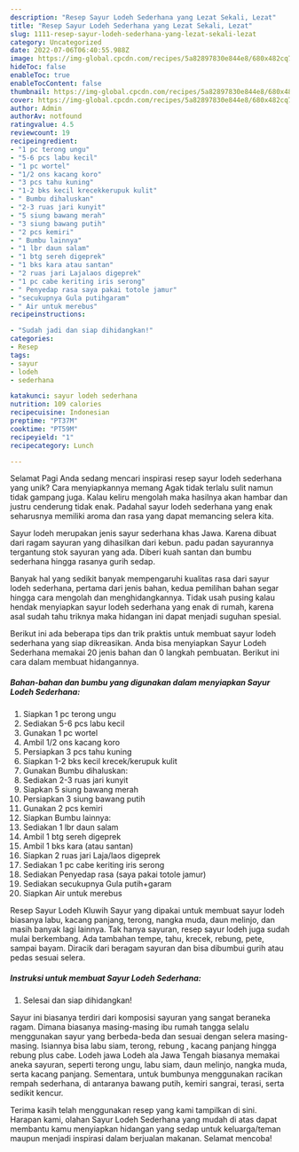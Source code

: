 ```yaml
---
description: "Resep Sayur Lodeh Sederhana yang Lezat Sekali, Lezat"
title: "Resep Sayur Lodeh Sederhana yang Lezat Sekali, Lezat"
slug: 1111-resep-sayur-lodeh-sederhana-yang-lezat-sekali-lezat
category: Uncategorized
date: 2022-07-06T06:40:55.988Z
image: https://img-global.cpcdn.com/recipes/5a82897830e844e8/680x482cq70/sayur-lodeh-sederhana-foto-resep-utama.jpg
hideToc: false
enableToc: true
enableTocContent: false
thumbnail: https://img-global.cpcdn.com/recipes/5a82897830e844e8/680x482cq70/sayur-lodeh-sederhana-foto-resep-utama.jpg
cover: https://img-global.cpcdn.com/recipes/5a82897830e844e8/680x482cq70/sayur-lodeh-sederhana-foto-resep-utama.jpg
author: Admin
authorAv: notfound
ratingvalue: 4.5
reviewcount: 19
recipeingredient:
- "1 pc terong ungu"
- "5-6 pcs labu kecil"
- "1 pc wortel"
- "1/2 ons kacang koro"
- "3 pcs tahu kuning"
- "1-2 bks kecil krecekkerupuk kulit"
- " Bumbu dihaluskan"
- "2-3 ruas jari kunyit"
- "5 siung bawang merah"
- "3 siung bawang putih"
- "2 pcs kemiri"
- " Bumbu lainnya"
- "1 lbr daun salam"
- "1 btg sereh digeprek"
- "1 bks kara atau santan"
- "2 ruas jari Lajalaos digeprek"
- "1 pc cabe keriting iris serong"
- " Penyedap rasa saya pakai totole jamur"
- "secukupnya Gula putihgaram"
- " Air untuk merebus"
recipeinstructions:

- "Sudah jadi dan siap dihidangkan!"
categories:
- Resep
tags:
- sayur
- lodeh
- sederhana

katakunci: sayur lodeh sederhana 
nutrition: 109 calories
recipecuisine: Indonesian
preptime: "PT37M"
cooktime: "PT59M"
recipeyield: "1"
recipecategory: Lunch

---
```



Selamat Pagi Anda sedang mencari inspirasi resep sayur lodeh sederhana yang unik? Cara menyiapkannya memang Agak tidak terlalu sulit namun tidak gampang juga. Kalau keliru mengolah maka hasilnya akan hambar dan justru cenderung tidak enak. Padahal sayur lodeh sederhana yang enak seharusnya memiliki aroma dan rasa yang dapat memancing selera kita.


Sayur lodeh merupakan jenis sayur sederhana khas Jawa. Karena dibuat dari ragam sayuran yang dihasilkan dari kebun. padu padan sayurannya tergantung stok sayuran yang ada. Diberi kuah santan dan bumbu sederhana hingga rasanya gurih sedap.

Banyak hal yang sedikit banyak mempengaruhi kualitas rasa dari sayur lodeh sederhana, pertama dari jenis bahan, kedua pemilihan bahan segar hingga cara mengolah dan menghidangkannya. Tidak usah pusing kalau hendak menyiapkan sayur lodeh sederhana yang enak di rumah, karena asal sudah tahu triknya maka hidangan ini dapat menjadi suguhan spesial.


Berikut ini ada beberapa tips dan trik praktis untuk membuat sayur lodeh sederhana yang siap dikreasikan. Anda bisa menyiapkan Sayur Lodeh Sederhana memakai 20 jenis bahan dan 0 langkah pembuatan. Berikut ini cara dalam membuat hidangannya.

<!--inarticleads1-->

##### Bahan-bahan dan bumbu yang digunakan dalam menyiapkan Sayur Lodeh Sederhana:

1. Siapkan 1 pc terong ungu
1. Sediakan 5-6 pcs labu kecil
1. Gunakan 1 pc wortel
1. Ambil 1/2 ons kacang koro
1. Persiapkan 3 pcs tahu kuning
1. Siapkan 1-2 bks kecil krecek/kerupuk kulit
1. Gunakan  Bumbu dihaluskan:
1. Sediakan 2-3 ruas jari kunyit
1. Siapkan 5 siung bawang merah
1. Persiapkan 3 siung bawang putih
1. Gunakan 2 pcs kemiri
1. Siapkan  Bumbu lainnya:
1. Sediakan 1 lbr daun salam
1. Ambil 1 btg sereh digeprek
1. Ambil 1 bks kara (atau santan)
1. Siapkan 2 ruas jari Laja/laos digeprek
1. Sediakan 1 pc cabe keriting iris serong
1. Sediakan  Penyedap rasa (saya pakai totole jamur)
1. Sediakan secukupnya Gula putih+garam
1. Siapkan  Air untuk merebus


Resep Sayur Lodeh Kluwih Sayur yang dipakai untuk membuat sayur lodeh biasanya labu, kacang panjang, terong, nangka muda, daun melinjo, dan masih banyak lagi lainnya. Tak hanya sayuran, resep sayur lodeh juga sudah mulai berkembang. Ada tambahan tempe, tahu, krecek, rebung, pete, sampai bayam. Diracik dari beragam sayuran dan bisa dibumbui gurih atau pedas sesuai selera. 

<!--inarticleads2-->

##### Instruksi untuk membuat Sayur Lodeh Sederhana:


1. Selesai dan siap dihidangkan!

Sayur ini biasanya terdiri dari komposisi sayuran yang sangat beraneka ragam. Dimana biasanya masing-masing ibu rumah tangga selalu menggunakan sayur yang berbeda-beda dan sesuai dengan selera masing-masing. Isiannya bisa labu siam, terong, rebung , kacang panjang hingga rebung plus cabe. Lodeh jawa Lodeh ala Jawa Tengah biasanya memakai aneka sayuran, seperti terong ungu, labu siam, daun melinjo, nangka muda, serta kacang panjang. Sementara, untuk bumbunya menggunakan racikan rempah sederhana, di antaranya bawang putih, kemiri sangrai, terasi, serta sedikit kencur. 

Terima kasih telah menggunakan resep yang kami tampilkan di sini. Harapan kami, olahan Sayur Lodeh Sederhana yang mudah di atas dapat membantu kamu menyiapkan hidangan yang sedap untuk keluarga/teman maupun menjadi inspirasi dalam berjualan makanan. Selamat mencoba!

